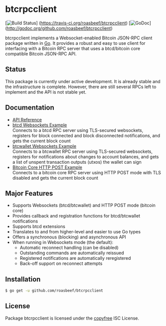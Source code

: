 btcrpcclient
============

[![Build Status](https://travis-ci.org/roasbeef/btcrpcclient.png?branch=master)]
(https://travis-ci.org/roasbeef/btcrpcclient)
[![GoDoc](https://godoc.org/github.com/roasbeef/btcrpcclient?status.png)]
(http://godoc.org/github.com/roasbeef/btcrpcclient)

btcrpcclient implements a Websocket-enabled Bitcoin JSON-RPC client package
written in [Go](http://golang.org/).  It provides a robust and easy to use
client for interfacing with a Bitcoin RPC server that uses a btcd/bitcoin core
compatible Bitcoin JSON-RPC API.

## Status

This package is currently under active development.  It is already stable and
the infrastructure is complete.  However, there are still several RPCs left to
implement and the API is not stable yet.

## Documentation

* [API Reference](http://godoc.org/github.com/roasbeef/btcrpcclient)
* [btcd Websockets Example](https://github.com/roasbeef/btcrpcclient/blob/master/examples/btcdwebsockets)  
  Connects to a btcd RPC server using TLS-secured websockets, registers for
  block connected and block disconnected notifications, and gets the current
  block count
* [btcwallet Websockets Example](https://github.com/roasbeef/btcrpcclient/blob/master/examples/btcwalletwebsockets)  
  Connects to a btcwallet RPC server using TLS-secured websockets, registers for
  notifications about changes to account balances, and gets a list of unspent
  transaction outputs (utxos) the wallet can sign
* [Bitcoin Core HTTP POST Example](https://github.com/roasbeef/btcrpcclient/blob/master/examples/bitcoincorehttp)  
  Connects to a bitcoin core RPC server using HTTP POST mode with TLS disabled
  and gets the current block count

## Major Features

* Supports Websockets (btcd/btcwallet) and HTTP POST mode (bitcoin core)
* Provides callback and registration functions for btcd/btcwallet notifications
* Supports btcd extensions
* Translates to and from higher-level and easier to use Go types
* Offers a synchronous (blocking) and asynchronous API
* When running in Websockets mode (the default):
  * Automatic reconnect handling (can be disabled)
  * Outstanding commands are automatically reissued
  * Registered notifications are automatically reregistered
  * Back-off support on reconnect attempts

## Installation

```bash
$ go get -u github.com/roasbeef/btcrpcclient
```

## License

Package btcrpcclient is licensed under the [copyfree](http://copyfree.org) ISC
License.
